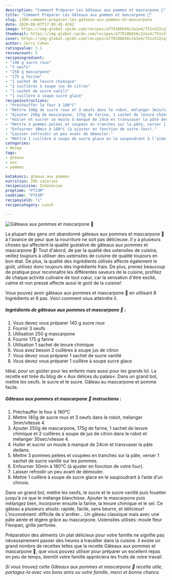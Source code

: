 ```yaml
---
description: "Comment Préparer Les Gâteaux aux pommes et mascarpone 🍰"
title: "Comment Préparer Les Gâteaux aux pommes et mascarpone 🍰"
slug: 1398-comment-preparer-les-gateaux-aux-pommes-et-mascarpone
date: 2020-08-07T17:05:45.424Z
image: https://img-global.cpcdn.com/recipes/a77010bb56c2a1e4/751x532cq70/gateaux-aux-pommes-et-mascarpone-🍰-photo-principale-de-la-recette.jpg
thumbnail: https://img-global.cpcdn.com/recipes/a77010bb56c2a1e4/751x532cq70/gateaux-aux-pommes-et-mascarpone-🍰-photo-principale-de-la-recette.jpg
cover: https://img-global.cpcdn.com/recipes/a77010bb56c2a1e4/751x532cq70/gateaux-aux-pommes-et-mascarpone-🍰-photo-principale-de-la-recette.jpg
author: Jerry Cohen
ratingvalue: 3.1
reviewcount: 5
recipeingredient:
- "140 g sucre roux"
- "3 oeufs"
- "250 g mascarpone"
- "175 g farine"
- "1 sachet de levure chimique"
- "2 cuillères à soupe jus de citron"
- "1 sachet de sucre vanill"
- "1 cuillère à soupe sucre glace"
recipeinstructions:
- "Préchauffer le four à 180°C"
- "Mettre 140g de sucre roux et 3 oeufs dans le robot, mélanger 3min/vitesse 4."
- "Ajouter 250g de mascarpone, 175g de farine, 1 sachet de levure chimique et 2 cuillères à soupe de jus de citron dans le robot et mélanger 30sec/vitesse 4."
- "Huiler et sucrer un moule à manqué de 24cm et transvaser la pâte dedans."
- "Mettre 3 pommes pelées et coupées en tranches sur la pâte, verser 1 sachet de sucre vanillé sur les pommes."
- "Enfourner 30min à 180°C (à ajuster en fonction de votre four)."
- "Laisser refroidir un peu avant de démouler."
- "Mettre 1 cuillère à soupe de sucre glace en le saupoudrant à l’aide d’un chinois."
categories:
- Resep
tags:
- gteaux
- aux
- pommes

katakunci: gteaux aux pommes 
nutrition: 295 calories
recipecuisine: Indonesian
preptime: "PT13M"
cooktime: "PT43M"
recipeyield: "1"
recipecategory: Lunch

---
```



![Gâteaux aux pommes et mascarpone 🍰](https://img-global.cpcdn.com/recipes/a77010bb56c2a1e4/751x532cq70/gateaux-aux-pommes-et-mascarpone-🍰-photo-principale-de-la-recette.jpg)

La plupart des gens ont abandonné gâteaux aux pommes et mascarpone 🍰 à l'avance de peur que la nourriture ne soit pas délicieuse. Il y a plusieurs choses qui affectent la qualité gustative de gâteaux aux pommes et mascarpone 🍰! Tout d'abord, de par la qualité des ustensiles de cuisine, veillez toujours à utiliser des ustensiles de cuisine de qualité toujours en bon état. De plus, la qualité des ingrédients utilisés affecte également le goût, utilisez donc toujours des ingrédients frais. De plus, prenez beaucoup de pratique pour reconnaître les différentes saveurs de la cuisine, profitez de chaque activité culinaire de tout cœur, car la sensation d'être excité, calme et non pressé affecte aussi le goût de la cuisine!

<!--inarticleads1-->

Vous pouvez avoir gâteaux aux pommes et mascarpone 🍰 en utilisant 8 Ingrédients et 8 pas. Voici comment vous atteindre il.

##### Ingrédients de gâteaux aux pommes et mascarpone 🍰 :

1. Vous devez vous préparer 140 g sucre roux
1. Fournir 3 oeufs
1. Utilisation 250 g mascarpone
1. Fournir 175 g farine
1. Utilisation 1 sachet de levure chimique
1. Vous avez besoin 2 cuillères à soupe jus de citron
1. Vous devez vous préparer 1 sachet de sucre vanillé
1. Vous devez vous préparer 1 cuillère à soupe sucre glace


Idéal, pour un goûter pour les enfants mais aussi pour les grands lol. La recette est tirée du blog de « Aux délices du palais«. Dans un grand bol, mettre les oeufs, le sucre et le sucre. Gâteau au mascarpone et pomme facile. 

<!--inarticleads2-->

##### Gâteaux aux pommes et mascarpone 🍰 instructions :

1. Préchauffer le four à 180°C
1. Mettre 140g de sucre roux et 3 oeufs dans le robot, mélanger 3min/vitesse 4.
1. Ajouter 250g de mascarpone, 175g de farine, 1 sachet de levure chimique et 2 cuillères à soupe de jus de citron dans le robot et mélanger 30sec/vitesse 4.
1. Huiler et sucrer un moule à manqué de 24cm et transvaser la pâte dedans.
1. Mettre 3 pommes pelées et coupées en tranches sur la pâte, verser 1 sachet de sucre vanillé sur les pommes.
1. Enfourner 30min à 180°C (à ajuster en fonction de votre four).
1. Laisser refroidir un peu avant de démouler.
1. Mettre 1 cuillère à soupe de sucre glace en le saupoudrant à l’aide d’un chinois.


Dans un grand bol, mettre les oeufs, le sucre et le sucre vanillé puis fouetter jusqu&#39;à ce que le mélange blanchisse. Ajouter le mascarpone puis mélangez bien, incorporer ensuite la farine, la levure chimique et le sel. Ce gâteau a plusieurs atouts: rapide, facile, sans beurre, et délicieux! L&#39;inconvénient: difficile de s&#39;arrêter… Un gâteau classique mais avec une pâte aérée et légère grâce au mascarpone. Ustensiles utilisés: moule fleur Flexipan, grille perforée. 

<!--inarticleads1-->

<p>
Préparation des aliments Un plat délicieux pour votre famille ne signifie pas nécessairement passer des heures à travailler dans la cuisine. Il existe un grand nombre de recettes telles que la recette Gâteaux aux pommes et mascarpone 🍰, que vous pouvez utiliser pour préparer un excellent repas en peu de temps, bientôt votre famille appréciera les fruits de votre travail.
</p>

<p>
<i>Si vous trouvez cette Gâteaux aux pommes et mascarpone 🍰 recette utile, partagez-la avec vos bons amis ou votre famille, merci et bonne chance.</i>
</p>
